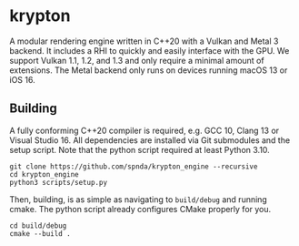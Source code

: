 # krypton

A modular rendering engine written in C++20 with a Vulkan and Metal 3 backend. It includes a RHI
to quickly and easily interface with the GPU. We support Vulkan 1.1, 1.2, and 1.3 and only require
a minimal amount of extensions. The Metal backend only runs on devices running macOS 13 or iOS 16.

## Building

A fully conforming C++20 compiler is required, e.g. GCC 10, Clang 13 or Visual Studio 16. All
dependencies are installed via Git submodules and the setup script. Note that the python script
required at least Python 3.10.

```shell
git clone https://github.com/spnda/krypton_engine --recursive
cd krypton_engine
python3 scripts/setup.py
```

Then, building, is as simple as navigating to `build/debug` and running cmake. The python script
already configures CMake properly for you.

```shell
cd build/debug
cmake --build .
```
